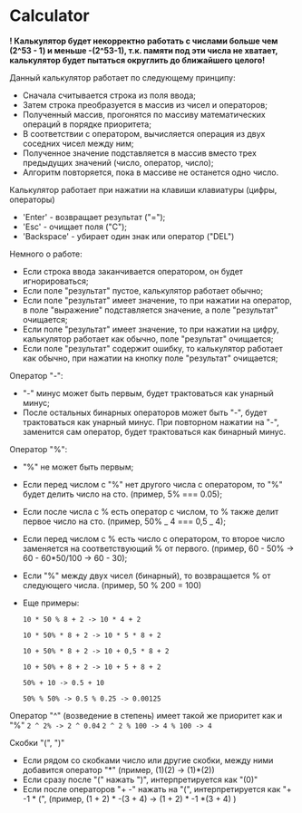 # Сalculator

__! Калькулятор будет некорректно работать с числами больше чем (2^53 - 1) и меньше -(2^53-1), т.к. памяти под эти числа не хватает, калькулятор будет пытаться округлить до ближайшего целого!__

Данный калькулятор работает по следующему принципу:

- Сначала считывается строка из поля ввода;
- Затем строка преобразуется в массив из чисел и операторов;
- Полученный массив, прогонятся по массиву математических операций в порядке приоритета;
- В соответствии с оператором, вычисляется операция из двух соседних чисел между ним;
- Полученное значение подставляется в массив вместо трех предыдущих значений (число, оператор, число);
- Алгоритм повторяется, пока в массиве не останется одно число.

Калькулятор работает при нажатии на клавиши клавиатуры (цифры, операторы)

- 'Enter' - возвращает результат ("=");
- 'Esc' - очищает поля ("C");
- 'Backspace' - убирает один знак или оператор ("DEL")

Немного о работе:

- Если строка ввода заканчивается оператором, он будет игнорироваться;
- Если поле "результат" пустое, калькулятор работает обычно;
- Если поле "результат" имеет значение, то при нажатии на оператор, в поле "выражение" подставляется значение, а поле "результат" очищается;
- Если поле "результат" имеет значение, то при нажатии на цифру, калькулятор работает как обычно, поле "результат" очищается;
- Если поле "результат" содержит ошибку, то калькулятор работает как обычно, при нажатии на кнопку поле "результат" очищается;

Оператор "-":

- "-" минус может быть первым, будет трактоваться как унарный минус;
- После остальных бинарных операторов может быть "-", будет трактоваться как унарный минус. При повторном нажатии на "-", заменится сам оператор, будет трактоваться как бинарный минус.

Оператор "%":

- "%" не может быть первым;
- Если перед числом c "%" нет другого числа с оператором, то "%" будет делить число на сто. (пример, 5% === 0.05);
- Если после числа c % есть оператор с числом, то % также делит первое число на сто. (пример, 50% _ 4 === 0,5 _ 4);
- Если перед числом с % есть число с оператором, то второе число заменяется на соответствующий % от первого. (пример, 60 - 50% -> 60 - 60\*50/100 -> 60 - 30);
- Если "%" между двух чисел (бинарный), то возвращается % от следующего числа. (пример, 50 % 200 = 100)
- Еще примеры:

  `10 * 50 % 8 + 2 -> 10 * 4 + 2`

  `10 * 50% * 8 + 2 -> 10 * 5 * 8 + 2`

  `10 + 50% * 8 + 2 -> 10 + 0,5 * 8 + 2`

  `10 + 50% + 8 + 2 -> 10 + 5 + 8 + 2`

  `50% + 10 -> 0.5 + 10`

  `50% % 50% -> 0.5 % 0.25 -> 0.00125`

Оператор "^" (возведение в степень) имеет такой же приоритет как и "%"
`2 ^ 2% -> 2 ^ 0.04`
`2 ^ 2 % 100 -> 4 % 100 -> 4`

Скобки "(", ")"
- Если рядом со скобками число или другие скобки, между ними добавится оператор "*" (пример, (1)(2) -> (1)\*(2))
- Если сразу после "(" нажать ")", интерпретируется как "(0)"
- Если после операторов "+ -" нажать на "(", интерпретируется как "+ -1 * (", (пример, (1 + 2) * -(3 + 4) -> (1 + 2) * -1 *(3 + 4) )